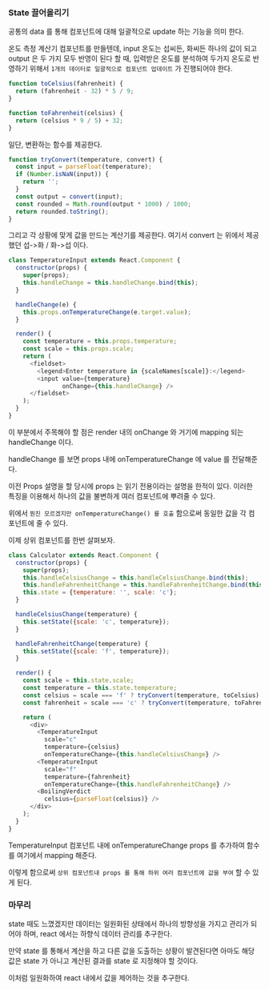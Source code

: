 ### State 끌어올리기

공통의 data 를 통해 컴포넌트에 대해 일괄적으로 update 하는 기능을 의미 한다.

온도 측정 계산기 컴포넌트를 만들텐데, input 온도는 섭씨든, 화씨든 하나의 값이 되고 output 은 두 가지 모두 반영이 된다 할 때,
입력받은 온도를 분석하여 두가지 온도로 반영하기 위해서 `1개의 데이터로 일괄적으로 컴포넌트 업데이트` 가 진행되어야 한다.

```javascript
function toCelsius(fahrenheit) {
  return (fahrenheit - 32) * 5 / 9;
}

function toFahrenheit(celsius) {
  return (celsius * 9 / 5) + 32;
}
```

일단, 변환하는 함수를 제공한다.

```javascript
function tryConvert(temperature, convert) {
  const input = parseFloat(temperature);
  if (Number.isNaN(input)) {
    return '';
  }
  const output = convert(input);
  const rounded = Math.round(output * 1000) / 1000;
  return rounded.toString();
}
```

그리고 각 상황에 맞게 값을 만드는 계산기를 제공한다. 여기서 convert 는 위에서 제공했던 섭->화 / 화->섭 이다.

```javascript
class TemperatureInput extends React.Component {
  constructor(props) {
    super(props);
    this.handleChange = this.handleChange.bind(this);
  }

  handleChange(e) {
    this.props.onTemperatureChange(e.target.value);
  }

  render() {
    const temperature = this.props.temperature;
    const scale = this.props.scale;
    return (
      <fieldset>
        <legend>Enter temperature in {scaleNames[scale]}:</legend>
        <input value={temperature}
               onChange={this.handleChange} />
      </fieldset>
    );
  }
}
```

이 부분에서 주목해야 할 점은 render 내의 onChange 와 거기에 mapping 되는 handleChange 이다.

handleChange 를 보면 props 내에 onTemperatureChange 에 value 를 전달해준다.

이전 Props 설명을 할 당시에 props 는 읽기 전용이라는 설명을 한적이 있다. 이러한 특징을 이용해서 하나의 값을 불변하게 여러 컴포넌트에
뿌려줄 수 있다.

위에서 `뭔진 모르겠지만 onTemperatureChange() 를 호출` 함으로써 동일한 값을 각 컴포넌트에 줄 수 있다.

이제 상위 컴포넌트를 한번 살펴보자.

```javascript
class Calculator extends React.Component {
  constructor(props) {
    super(props);
    this.handleCelsiusChange = this.handleCelsiusChange.bind(this);
    this.handleFahrenheitChange = this.handleFahrenheitChange.bind(this);
    this.state = {temperature: '', scale: 'c'};
  }

  handleCelsiusChange(temperature) {
    this.setState({scale: 'c', temperature});
  }

  handleFahrenheitChange(temperature) {
    this.setState({scale: 'f', temperature});
  }

  render() {
    const scale = this.state.scale;
    const temperature = this.state.temperature;
    const celsius = scale === 'f' ? tryConvert(temperature, toCelsius) : temperature;
    const fahrenheit = scale === 'c' ? tryConvert(temperature, toFahrenheit) : temperature;

    return (
      <div>
        <TemperatureInput
          scale="c"
          temperature={celsius}
          onTemperatureChange={this.handleCelsiusChange} />
        <TemperatureInput
          scale="f"
          temperature={fahrenheit}
          onTemperatureChange={this.handleFahrenheitChange} />
        <BoilingVerdict
          celsius={parseFloat(celsius)} />
      </div>
    );
  }
}
```

TemperatureInput 컴포넌트 내에 onTemperatureChange props 를 추가하여 함수를 여기에서 mapping 해준다.

이렇게 함으로써 `상위 컴포넌트내 props 를 통해 하위 여러 컴포넌트에 값을 부여` 할 수 있게 된다.

### 마무리

state 때도 느꼈겠지만 데이터는 일원화된 상태에서 하나의 방향성을 가지고 관리가 되어야 하며, react 에서는 하향식 데이터 관리를 추구한다.

만약 state 를 통해서 계산을 하고 다른 값을 도출하는 상황이 발견된다면 아마도 해당 값은 state 가 아니고 계산된 결과를 state 로 지정해야 할 것이다.

이처럼 일원화하여 react 내에서 값을 제어하는 것을 추구한다.